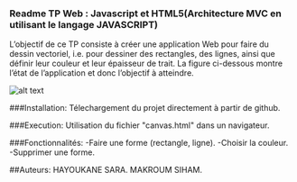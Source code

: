### Readme               TP Web : Javascript et HTML5(Architecture MVC en utilisant le langage JAVASCRIPT)


L’objectif de ce TP consiste à créer une application Web pour faire du dessin vectoriel, i.e. 
pour dessiner des rectangles, des lignes, ainsi que définir leur couleur et leur épaisseur de trait. 
La figure ci-dessous montre l’état de l’application et donc l’objectif à atteindre.

![alt text](https://imgur.com/a/fpih2)


###Installation:
 Télechargement du projet directement à partir de github.


###Execution:
 Utilisation du fichier "canvas.html" dans un navigateur.

###Fonctionnalités:
-Faire une forme (rectangle, ligne).
-Choisir la couleur.
-Supprimer une forme.



##Auteurs:
HAYOUKANE SARA.
MAKROUM SIHAM.
